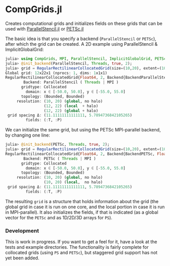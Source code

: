 # CompGrids.jl
Creates computational grids and initializes fields on these grids that can be used with [ParallelStencil.jl](https://github.com/omlins/ParallelStencil.jl) or [PETSc.jl](https://github.com/JuliaParallel/PETSc.jl/tree/jek/gen)

The basic idea is that you specify a backend (`ParallelStencil` or `PETSc`), after which the grid can be created.
A 2D example using ParallelStencil & ImplicitGlobalGrid:
```julia
julia> using CompGrids, MPI, ParallelStencil, ImplicitGlobalGrid, PETSc
julia> @init_backend(ParallelStencil, Threads, true, 2);
julia> grid = RegularRectilinearCollocatedGrid(size=(10,20), extent=(100.0,110), fields=(T=0,P=11.22))
Global grid: 12x22x1 (nprocs: 1, dims: 1x1x1)
RegularRectilinearCollocatedGrid{Float64, 2, Backend{BackendParallelStencil, Float64}}
        Backend: ParallelStencil ( Threads | MPI ) 
       gridtype: Collocated 
         domain: x ∈ [-50.0, 50.0], y ∈ [-55.0, 55.0] 
       topology: (Bounded, Bounded)
     resolution: (10, 20) (global, no halo)
                 (12, 22) (local  + halo)
                 (12, 22) (global + halo)
 grid spacing Δ: (11.11111111111111, 5.7894736842105265)
         fields: (:T, :P)
```
We can initialize the same grid, but using the PETSc MPI-parallel backend, by changing one line:
```julia
julia> @init_backend(PETSc, Threads, true, 2);
julia> grid = RegularRectilinearCollocatedGrid(size=(10,20), extent=(100.0,110), fields=(T=0,P=11.22))
RegularRectilinearCollocatedGrid{Float64, 2, Backend{BackendPETSc, Float64}}
        Backend: PETSc ( Threads | MPI ) 
       gridtype: Collocated 
         domain: x ∈ [-50.0, 50.0], y ∈ [-55.0, 55.0] 
       topology: (Bounded, Bounded)
     resolution: (10, 20) (global, no halo)
                 (10, 20) (local,  no halo)
 grid spacing Δ: (11.11111111111111, 5.7894736842105265)
         fields: (:T, :P) 
```

The resulting `grid` is a structure that holds information about the grid (the global grid in case it is run on one core, and the local portion in case it is run in MPI-parallel). It also initializes the fields, if that is indicated (as a global vector for the `PETSc` and as 1D/2D/3D arrays for `PS`).


### Development
This is work in progress. If you want to get a feel for it, have a look at the tests and example directories. The functionality is fairly complete for collocated grids (using `PS` and `PETSc`), but staggered grid support has not yet been added. 